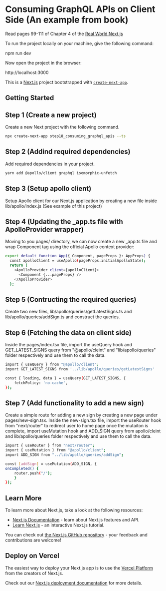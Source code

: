 # Consuming GraphQL APIs on Client Side (An example from book)

Read pages 99-111 of Chapter 4 of the [Real World Next.js](https://www.packtpub.com/product/real-world-next-js/9781801073493)

To run the project locally on your machine, give the following command:

npm run dev

Now open the project in the browser:

http://localhost:3000

This is a [Next.js](https://nextjs.org/) project bootstrapped with [`create-next-app`](https://github.com/vercel/next.js/tree/canary/packages/create-next-app).

## Getting Started

## Step 1 (Create a new project)
Create a new Next project with the following command. 
```bash
npx create-next-app step18_consuming_graphql_apis --ts
```

## Step 2 (Addind required dependencies)
Add required dependencies in your project. 
```bash
yarn add @apollo/client graphql isomorphic-unfetch
```

## Step 3 (Setup apollo client)
Setup Apollo client for our Next.js application by creating a new file inside lib/apollo/index.js (See example of this project)

## Step 4 (Updating the _app.ts file with ApolloProvider wrapper)
Moving to you pages/ directory, we can now create a new _app.ts file and wrap Component tag using the official Apollo context provider:
```bash
export default function App({ Component, pageProps }: AppProps) {
  const apolloClient = useApollo(pageProps.initialApolloState);
  return (
    <ApolloProvider client={apolloClient}>
      <Component {...pageProps} />
    </ApolloProvider>
  );
```

## Step 5 (Contructing the required queries)
Create two new files, lib/apollo/queries/getLatestSigns.ts and lib/apollo/queries/addSign.ts and construct the queries. 

## Step 6 (Fetching the data on client side)
Inside the pages/index.tsx file, import the useQuery hook and GET_LATEST_SIGNS query from "@apollo/cleint" and "lib/apollo/queries" folder respectively and use them to call the data.   

```bash
import { useQuery } from "@apollo/client";
import GET_LATEST_SIGNS from '../lib/apollo/queries/getLatestSigns'

const { loading, data } = useQuery(GET_LATEST_SIGNS, {
    fetchPolicy: 'no-cache',
});

```

## Step 7 (Add functionality to add a new sign)
Create a simple route for adding a new sign by creating a new page under pages/new-sign.tsx.
Inside the new-sign.tsx file, import the useRouter hook from "next/router" to redirect user to home page once the mutaiton is complete, import useMutation hook and ADD_SIGN query from apollo/cleint and lib/apollo/queries folder respectively and use them to call the data. 

```bash
import { useRouter } from "next/router";
import { useMutation } from "@apollo/client";
import ADD_SIGN from "../lib/apollo/queries/addSign";

const [addSign] = useMutation(ADD_SIGN, {
onCompleted() {
    router.push("/");
    }
});
```

## Learn More

To learn more about Next.js, take a look at the following resources:

- [Next.js Documentation](https://nextjs.org/docs) - learn about Next.js features and API.
- [Learn Next.js](https://nextjs.org/learn) - an interactive Next.js tutorial.

You can check out [the Next.js GitHub repository](https://github.com/vercel/next.js/) - your feedback and contributions are welcome!

## Deploy on Vercel

The easiest way to deploy your Next.js app is to use the [Vercel Platform](https://vercel.com/new?utm_medium=default-template&filter=next.js&utm_source=create-next-app&utm_campaign=create-next-app-readme) from the creators of Next.js.

Check out our [Next.js deployment documentation](https://nextjs.org/docs/deployment) for more details.

